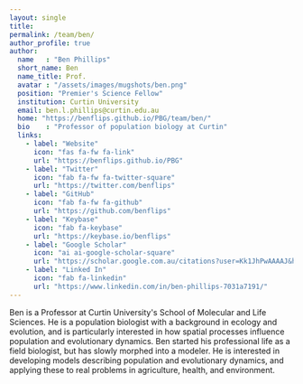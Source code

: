 ```yaml
---
layout: single
title:
permalink: /team/ben/
author_profile: true
author:
  name   : "Ben Phillips"
  short_name: Ben
  name_title: Prof.
  avatar : "/assets/images/mugshots/ben.png"
  position: "Premier's Science Fellow"
  institution: Curtin University
  email: ben.l.phillips@curtin.edu.au
  home: "https://benflips.github.io/PBG/team/ben/"
  bio    : "Professor of population biology at Curtin"
  links:
    - label: "Website"
      icon: "fas fa-fw fa-link"
      url: "https://benflips.github.io/PBG"
    - label: "Twitter"
      icon: "fab fa-fw fa-twitter-square"
      url: "https://twitter.com/benflips"
    - label: "GitHub"
      icon: "fab fa-fw fa-github"
      url: "https://github.com/benflips"
    - label: "Keybase"
      icon: "fab fa-keybase"
      url: "https://keybase.io/benflips"
    - label: "Google Scholar"
      icon: "ai ai-google-scholar-square"
      url: "https://scholar.google.com.au/citations?user=Kk1JhPwAAAAJ&hl"
    - label: "Linked In"
      icon: "fab fa-linkedin"
      url: "https://www.linkedin.com/in/ben-phillips-7031a7191/"
---
```


Ben is a Professor at Curtin University's School of Molecular and Life Sciences. He is a population biologist with a background in ecology and evolution, and is particularly interested in how spatial processes influence population and evolutionary dynamics. Ben started his professional life as a field biologist, but has slowly morphed into a modeler. He is interested in developing models describing population and evolutionary dynamics, and applying these to real problems in agriculture, health, and environment.